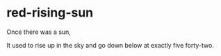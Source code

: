 # red-rising-sun

Once there was a sun,

   It used to rise up in the sky and go down below at exactly five forty-two.
